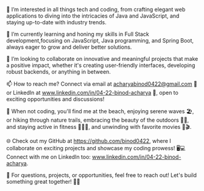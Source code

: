 👀 I’m interested in all things tech and coding, from crafting elegant web applications to diving into the 
intricacies of Java and JavaScript, and staying up-to-date with industry trends.

🌱 I’m currently learning and honing my skills in Full Stack development,focusing on JavaScript,
Java programming, and Spring Boot, always eager to grow and deliver better solutions.

💞️ I’m looking to collaborate on innovative and meaningful projects that make a positive impact, 
whether it's creating user-friendly interfaces, developing robust backends, or anything in between.

📫 How to reach me? Connect via email at acharyabinod0422@gmail.com 📧 or LinkedIn at www.linkedin.com/in/04-22-binod-acharya 🤝,
open to exciting opportunities and discussions!

🌊 When not coding, you'll find me at the beach, enjoying serene waves 🏖️, 
or hiking through nature trails, embracing the beauty of the outdoors 🚶‍♂️, 
and staying active in fitness 💪🏋️‍♂️, and unwinding with favorite movies 🍿🎬.

🌐 Check out my GitHub at https://github.com/binod0422,
where I collaborate on exciting projects and showcase my coding prowess! 
🖥️💻 Connect with me on LinkedIn too: www.linkedin.com/in/04-22-binod-acharya.


💬 For questions, projects, or opportunities, feel free to reach out! Let's build something great together! 🤝🌟
